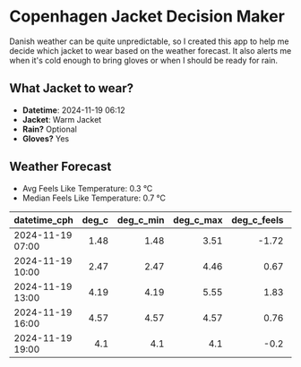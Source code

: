 
# Copenhagen Jacket Decision Maker

Danish weather can be quite unpredictable, so I created this app to help me decide which jacket to wear based on the weather forecast. 
It also alerts me when it's cold enough to bring gloves or when I should be ready for rain.

## What Jacket to wear?

- **Datetime**: 2024-11-19 06:12
- **Jacket**: Warm Jacket
- **Rain?** Optional
- **Gloves?** Yes

## Weather Forecast
- Avg Feels Like Temperature: 0.3 °C
- Median Feels Like Temperature: 0.7 °C

| datetime_cph     |   deg_c |   deg_c_min |   deg_c_max |   deg_c_feels | weather   | wind   | rain   |
|:-----------------|--------:|------------:|------------:|--------------:|:----------|:-------|:-------|
| 2024-11-19 07:00 |    1.48 |        1.48 |        3.51 |         -1.72 | Clouds    | Low    | None   |
| 2024-11-19 10:00 |    2.47 |        2.47 |        4.46 |          0.67 | Clouds    | Low    | None   |
| 2024-11-19 13:00 |    4.19 |        4.19 |        5.55 |          1.83 | Clouds    | Low    | None   |
| 2024-11-19 16:00 |    4.57 |        4.57 |        4.57 |          0.76 | Rain      | Medium | Low    |
| 2024-11-19 19:00 |    4.1  |        4.1  |        4.1  |         -0.2  | Snow      | Medium | None   |
        